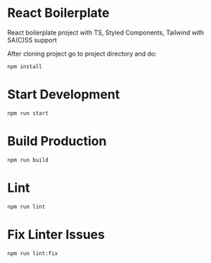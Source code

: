 # React Boilerplate
React boilerplate project with TS, Styled Components, Tailwind with SA(C)SS support

After cloning project go to project directory and do:

```
npm install
```

# Start Development

```
npm run start
```

# Build Production

```
npm run build
```

# Lint

```
npm run lint
```

# Fix Linter Issues

```
npm run lint:fix
```
